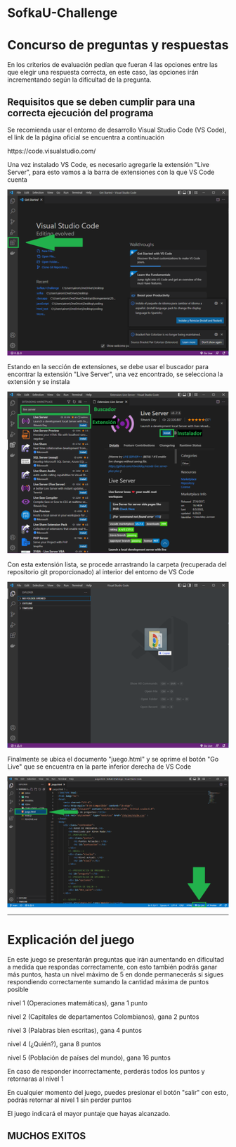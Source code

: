 # SofkaU-Challenge

<h1>Concurso de preguntas y respuestas</h1>
<p>En los criterios de evaluación pedían que fueran 4 las opciones entre las que elegir una respuesta correcta, en este caso, las opciones irán incrementando según la dificultad de la pregunta. </p>
</hr>
<h2>Requisitos que se deben cumplir para una correcta ejecución del programa</h2>
<p>Se recomienda usar el entorno de desarrollo Visual Studio Code (VS Code), el link de la página oficial se encuentra a continuación</p>
<a>https://code.visualstudio.com/</a>
<p>Una vez instalado VS Code, es necesario agregarle la extensión "Live Server", para esto vamos a la barra de extensiones con la que VS Code cuenta</p>
<img src='./img/extension.png'></img>
<p>Estando en la sección de extensiones, se debe usar el buscador para encontrar la extensión "Live Server", una vez encontrado, se selecciona la extensión y se instala</p>
<img src='./img/instalador.png'></img>
<p>Con esta extensión lista, se procede arrastrando la carpeta (recuperada del repositorio git proporcionado) al interior del entorno de VS Code</p>
<img src='./img/arrastrar.png'></img>
<p>Finalmente se ubica el documento "juego.html" y se oprime el botón "Go Live" que se encuentra en la parte inferior derecha de VS Code</p>
<img src='./img/juego.png'></img>
<hr>

<h1>Explicación del juego</h1>
<p>En este juego se presentarán preguntas que irán aumentando en dificultad a medida que respondas correctamente, con esto también podrás ganar más puntos, hasta un nivel máximo de 5 en donde permanecerás si sigues respondiendo correctamente sumando la cantidad máxima de puntos posible</p>
<p>nivel 1 (Operaciones matemáticas), gana 1 punto</p>
<p>nivel 2 (Capitales de departamentos Colombianos), gana 2 puntos</p>
<p>nivel 3 (Palabras bien escritas), gana 4 puntos</p>
<p>nivel 4 (¿Quién?), gana 8 puntos</p>
<p>nivel 5 (Población de países del mundo), gana 16 puntos</p>
<p>En caso de responder incorrectamente, perderás todos los puntos y retornaras al nivel 1</p>
<p>En cualquier momento del juego, puedes presionar el botón "salir" con esto, podrás retornar al nivel 1 sin perder puntos</p>
<p>El juego indicará el mayor puntaje que hayas alcanzado. </p>

<h2>MUCHOS EXITOS</h2>